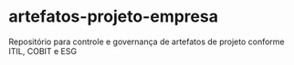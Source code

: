 # artefatos-projeto-empresa
Repositório para controle e governança de artefatos de projeto conforme ITIL, COBIT e ESG
